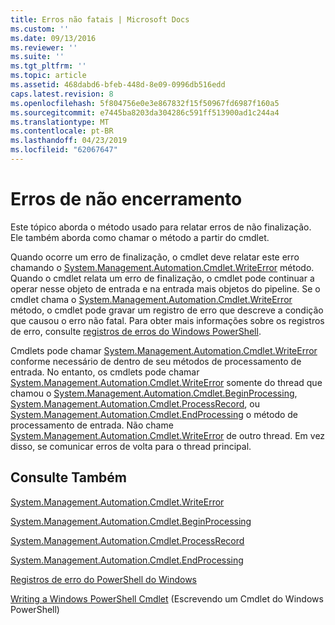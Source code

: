 ```yaml
---
title: Erros não fatais | Microsoft Docs
ms.custom: ''
ms.date: 09/13/2016
ms.reviewer: ''
ms.suite: ''
ms.tgt_pltfrm: ''
ms.topic: article
ms.assetid: 468dabd6-bfeb-448d-8e09-0996db516edd
caps.latest.revision: 8
ms.openlocfilehash: 5f804756e0e3e867832f15f50967fd6987f160a5
ms.sourcegitcommit: e7445ba8203da304286c591ff513900ad1c244a4
ms.translationtype: MT
ms.contentlocale: pt-BR
ms.lasthandoff: 04/23/2019
ms.locfileid: "62067647"
---
```

# <a name="non-terminating-errors"></a>Erros de não encerramento

Este tópico aborda o método usado para relatar erros de não finalização. Ele também aborda como chamar o método a partir do cmdlet.

Quando ocorre um erro de finalização, o cmdlet deve relatar este erro chamando o [System.Management.Automation.Cmdlet.WriteError](/dotnet/api/System.Management.Automation.Cmdlet.WriteError) método. Quando o cmdlet relata um erro de finalização, o cmdlet pode continuar a operar nesse objeto de entrada e na entrada mais objetos do pipeline. Se o cmdlet chama o [System.Management.Automation.Cmdlet.WriteError](/dotnet/api/System.Management.Automation.Cmdlet.WriteError) método, o cmdlet pode gravar um registro de erro que descreve a condição que causou o erro não fatal. Para obter mais informações sobre os registros de erro, consulte [registros de erros do Windows PowerShell](./windows-powershell-error-records.md).

Cmdlets pode chamar [System.Management.Automation.Cmdlet.WriteError](/dotnet/api/System.Management.Automation.Cmdlet.WriteError) conforme necessário de dentro de seu métodos de processamento de entrada. No entanto, os cmdlets pode chamar [System.Management.Automation.Cmdlet.WriteError](/dotnet/api/System.Management.Automation.Cmdlet.WriteError) somente do thread que chamou o [System.Management.Automation.Cmdlet.BeginProcessing](/dotnet/api/System.Management.Automation.Cmdlet.BeginProcessing), [ System.Management.Automation.Cmdlet.ProcessRecord](/dotnet/api/System.Management.Automation.Cmdlet.ProcessRecord), ou [System.Management.Automation.Cmdlet.EndProcessing](/dotnet/api/System.Management.Automation.Cmdlet.EndProcessing) o método de processamento de entrada. Não chame [System.Management.Automation.Cmdlet.WriteError](/dotnet/api/System.Management.Automation.Cmdlet.WriteError) de outro thread. Em vez disso, se comunicar erros de volta para o thread principal.

## <a name="see-also"></a>Consulte Também

[System.Management.Automation.Cmdlet.WriteError](/dotnet/api/System.Management.Automation.Cmdlet.WriteError)

[System.Management.Automation.Cmdlet.BeginProcessing](/dotnet/api/System.Management.Automation.Cmdlet.BeginProcessing)

[System.Management.Automation.Cmdlet.ProcessRecord](/dotnet/api/System.Management.Automation.Cmdlet.ProcessRecord)

[System.Management.Automation.Cmdlet.EndProcessing](/dotnet/api/System.Management.Automation.Cmdlet.EndProcessing)

[Registros de erro do PowerShell do Windows](./windows-powershell-error-records.md)

[Writing a Windows PowerShell Cmdlet](./writing-a-windows-powershell-cmdlet.md) (Escrevendo um Cmdlet do Windows PowerShell)
